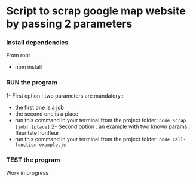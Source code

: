 # Script to scrap google map website by passing 2 parameters

### Install dependencies
From root
 - npm install

### RUN the program
1- First option :
two parameters are mandatory :
  - the first one is a job
  - the second one is a place
  - run this command in your terminal from the project folder: `node scrap [job] [place]`
2- Second option :
an example with two known params : fleuritste honfleur
  - run this command in your terminal from the project folder: `node call-function-example.js`

### TEST the program
Work in progress